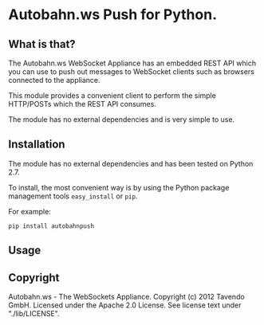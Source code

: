 Autobahn.ws Push for Python.
============================

What is that?
-------------

The Autobahn.ws WebSocket Appliance has an embedded REST API which you can
use to push out messages to WebSocket clients such as browsers connected
to the appliance.

This module provides a convenient client to perform the simple HTTP/POSTs
which the REST API consumes.

The module has no external dependencies and is very simple to use.


Installation
------------

The module has no external dependencies and has been tested on Python 2.7.

To install, the most convenient way is by using the Python package management
tools `easy_install` or `pip`.

For example:

    pip install autobahnpush


Usage
-----



Copyright
---------

Autobahn.ws - The WebSockets Appliance.
Copyright (c) 2012 Tavendo GmbH. Licensed under the Apache 2.0 License.
See license text under "./lib/LICENSE".
